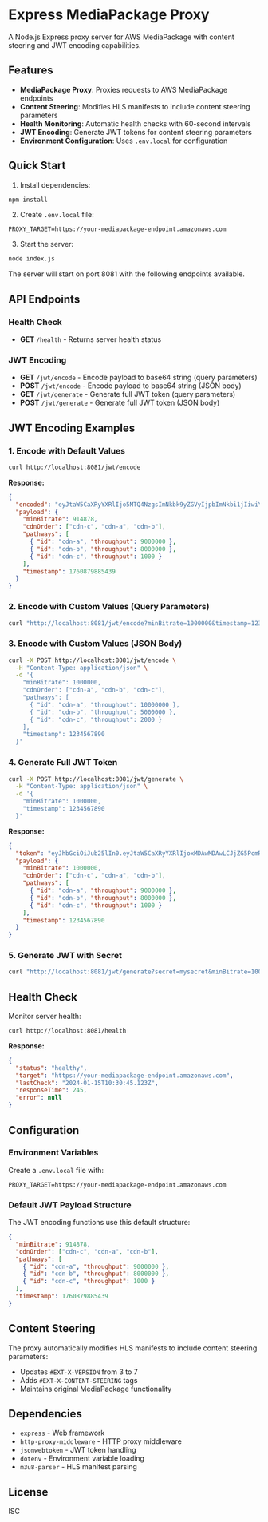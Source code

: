 # Express MediaPackage Proxy

A Node.js Express proxy server for AWS MediaPackage with content steering and JWT encoding capabilities.

## Features

- **MediaPackage Proxy**: Proxies requests to AWS MediaPackage endpoints
- **Content Steering**: Modifies HLS manifests to include content steering parameters
- **Health Monitoring**: Automatic health checks with 60-second intervals
- **JWT Encoding**: Generate JWT tokens for content steering parameters
- **Environment Configuration**: Uses `.env.local` for configuration

## Quick Start

1. Install dependencies:
```bash
npm install
```

2. Create `.env.local` file:
```env
PROXY_TARGET=https://your-mediapackage-endpoint.amazonaws.com
```

3. Start the server:
```bash
node index.js
```

The server will start on port 8081 with the following endpoints available.

## API Endpoints

### Health Check
- **GET** `/health` - Returns server health status

### JWT Encoding
- **GET** `/jwt/encode` - Encode payload to base64 string (query parameters)
- **POST** `/jwt/encode` - Encode payload to base64 string (JSON body)
- **GET** `/jwt/generate` - Generate full JWT token (query parameters)
- **POST** `/jwt/generate` - Generate full JWT token (JSON body)

## JWT Encoding Examples

### 1. Encode with Default Values
```bash
curl http://localhost:8081/jwt/encode
```

**Response:**
```json
{
  "encoded": "eyJtaW5CaXRyYXRlIjo5MTQ4NzgsImNkbk9yZGVyIjpbImNkbi1jIiwiY2RuLWEiLCJjZG4tYiJdLCJwYXRod2F5cyI6W3siaWQiOiJjZG4tYSIsInRocm91Z2hwdXQiOjkwMDAwMDB9LHsiaWQiOiJjZG4tYiIsInRocm91Z2hwdXQiOjgwMDAwMDB9LHsiaWQiOiJjZG4tYyIsInRocm91Z2hwdXQiOjEwMDB9XSwidGltZXN0YW1wIjoxNzYwODc5ODg1NDM5fQ==",
  "payload": {
    "minBitrate": 914878,
    "cdnOrder": ["cdn-c", "cdn-a", "cdn-b"],
    "pathways": [
      { "id": "cdn-a", "throughput": 9000000 },
      { "id": "cdn-b", "throughput": 8000000 },
      { "id": "cdn-c", "throughput": 1000 }
    ],
    "timestamp": 1760879885439
  }
}
```

### 2. Encode with Custom Values (Query Parameters)
```bash
curl "http://localhost:8081/jwt/encode?minBitrate=1000000&timestamp=1234567890"
```

### 3. Encode with Custom Values (JSON Body)
```bash
curl -X POST http://localhost:8081/jwt/encode \
  -H "Content-Type: application/json" \
  -d '{
    "minBitrate": 1000000,
    "cdnOrder": ["cdn-a", "cdn-b", "cdn-c"],
    "pathways": [
      { "id": "cdn-a", "throughput": 10000000 },
      { "id": "cdn-b", "throughput": 5000000 },
      { "id": "cdn-c", "throughput": 2000 }
    ],
    "timestamp": 1234567890
  }'
```

### 4. Generate Full JWT Token
```bash
curl -X POST http://localhost:8081/jwt/generate \
  -H "Content-Type: application/json" \
  -d '{
    "minBitrate": 1000000,
    "timestamp": 1234567890
  }'
```

**Response:**
```json
{
  "token": "eyJhbGciOiJub25lIn0.eyJtaW5CaXRyYXRlIjoxMDAwMDAwLCJjZG5PcmRlciI6WyJjZG4tYyIsImNkbi1hIiwiY2RuLWIiXSwicGF0aHdheXMiOlt7ImlkIjoiY2RuLWEiLCJ0aHJvdWdocHV0Ijo5MDAwMDAwfSx7ImlkIjoiY2RuLWIiLCJ0aHJvdWdocHV0Ijo4MDAwMDAwfSx7ImlkIjoiY2RuLWMiLCJ0aHJvdWdocHV0IjoxMDAwfV0sInRpbWVzdGFtcCI6MTIzNDU2Nzg5MH0.",
  "payload": {
    "minBitrate": 1000000,
    "cdnOrder": ["cdn-c", "cdn-a", "cdn-b"],
    "pathways": [
      { "id": "cdn-a", "throughput": 9000000 },
      { "id": "cdn-b", "throughput": 8000000 },
      { "id": "cdn-c", "throughput": 1000 }
    ],
    "timestamp": 1234567890
  }
}
```

### 5. Generate JWT with Secret
```bash
curl "http://localhost:8081/jwt/generate?secret=mysecret&minBitrate=1000000"
```

## Health Check

Monitor server health:
```bash
curl http://localhost:8081/health
```

**Response:**
```json
{
  "status": "healthy",
  "target": "https://your-mediapackage-endpoint.amazonaws.com",
  "lastCheck": "2024-01-15T10:30:45.123Z",
  "responseTime": 245,
  "error": null
}
```

## Configuration

### Environment Variables

Create a `.env.local` file with:

```env
PROXY_TARGET=https://your-mediapackage-endpoint.amazonaws.com
```

### Default JWT Payload Structure

The JWT encoding functions use this default structure:

```json
{
  "minBitrate": 914878,
  "cdnOrder": ["cdn-c", "cdn-a", "cdn-b"],
  "pathways": [
    { "id": "cdn-a", "throughput": 9000000 },
    { "id": "cdn-b", "throughput": 8000000 },
    { "id": "cdn-c", "throughput": 1000 }
  ],
  "timestamp": 1760879885439
}
```

## Content Steering

The proxy automatically modifies HLS manifests to include content steering parameters:

- Updates `#EXT-X-VERSION` from 3 to 7
- Adds `#EXT-X-CONTENT-STEERING` tags
- Maintains original MediaPackage functionality

## Dependencies

- `express` - Web framework
- `http-proxy-middleware` - HTTP proxy middleware
- `jsonwebtoken` - JWT token handling
- `dotenv` - Environment variable loading
- `m3u8-parser` - HLS manifest parsing

## License

ISC
